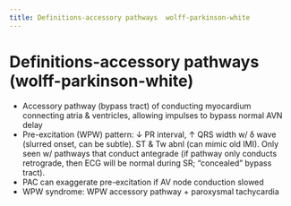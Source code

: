 ```yaml
---
title: Definitions-accessory pathways  wolff-parkinson-white 
---
```

# Definitions-accessory pathways (wolff-parkinson-white)

* Accessory pathway (bypass tract) of conducting myocardium connecting atria & ventricles, allowing impulses to bypass normal AVN delay
* Pre-excitation (WPW) pattern: ↓ PR interval, ↑ QRS width w/ δ wave (slurred onset, can be subtle). ST & Tw abnl (can mimic old IMI).
Only seen w/ pathways that conduct antegrade (if pathway only conducts retrograde, then ECG will be normal during SR; “concealed” bypass tract).
* PAC can exaggerate pre-excitation if AV node conduction slowed
* WPW syndrome: WPW accessory pathway + paroxysmal tachycardia
